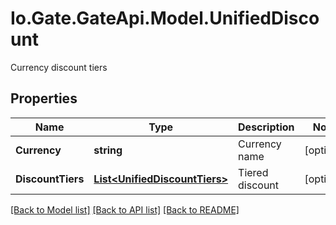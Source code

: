 
# Io.Gate.GateApi.Model.UnifiedDiscount

Currency discount tiers

## Properties

Name | Type | Description | Notes
------------ | ------------- | ------------- | -------------
**Currency** | **string** | Currency name | [optional] 
**DiscountTiers** | [**List&lt;UnifiedDiscountTiers&gt;**](UnifiedDiscountTiers.md) | Tiered discount | [optional] 

[[Back to Model list]](../README.md#documentation-for-models)
[[Back to API list]](../README.md#documentation-for-api-endpoints)
[[Back to README]](../README.md)
